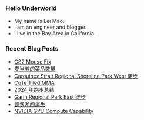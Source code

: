 ### Hello Underworld

- My name is Lei Mao.
- I am an engineer and blogger.
- I live in the Bay Area in California.


### Recent Blog Posts

<!-- BLOG-POST-LIST:START -->
- [CS2 Mouse Fix](https://leimao.github.io/blog/CS2-Mouse-Fix/)
- [麦当劳的菜品数量](https://leimao.github.io/essay/%E9%BA%A6%E5%BD%93%E5%8A%B3%E7%9A%84%E8%8F%9C%E5%93%81%E6%95%B0%E9%87%8F/)
- [Carquinez Strait Regional Shoreline Park West 徒步](https://leimao.github.io/life/Carquinez-Strait-Regional-Shoreline-Park-West/)
- [CuTe Tiled MMA](https://leimao.github.io/blog/CuTe-Tiled-MMA/)
- [2024 年跑步总结](https://leimao.github.io/essay/2024%E5%B9%B4%E8%B7%91%E6%AD%A5%E6%80%BB%E7%BB%93/)
- [Garin Regional Park East 徒步](https://leimao.github.io/life/Garin-Regional-Park-East/)
- [凯多湖的消失](https://leimao.github.io/essay/Caddo-Lake-2024/)
- [NVIDIA GPU Compute Capability](https://leimao.github.io/blog/NVIDIA-GPU-Compute-Capability/)
<!-- BLOG-POST-LIST:END -->
